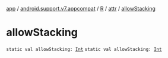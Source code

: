 [app](../../../index.md) / [android.support.v7.appcompat](../../index.md) / [R](../index.md) / [attr](index.md) / [allowStacking](.)

# allowStacking

`static val allowStacking: `[`Int`](https://kotlinlang.org/api/latest/jvm/stdlib/kotlin/-int/index.html)
`static val allowStacking: `[`Int`](https://kotlinlang.org/api/latest/jvm/stdlib/kotlin/-int/index.html)